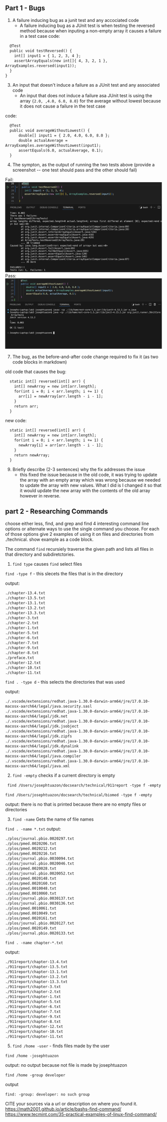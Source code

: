 ## Part 1 - Bugs
1. A failure inducing bug as a junit test and any accociated code
   - A failure inducing bug as a JUnit test is when testing the reversed method because when inputing a non-empty array it causes a failure in a test case
   code:
```
  @Test
  public void testReversed() {
    int[] input1 = { 1, 2, 3, 4 };
    assertArrayEquals(new int[]{ 4, 3, 2, 1 }, ArrayExamples.reversed(input1));
  }
}
```


3. An input that doesn't induce a failure as a JUnit test and any associated code
   - An input that does not induce a failure asa JUnit test is using the array `{2.0, ,4.0, 6.0, 8.0}` for the average without lowest because it does not cause a failure in the test case
  
code:
```
  @Test 
  public void averageWithoutLowest() {
      double[] input1 = { 2.0, 4.0, 6.0, 8.0 };
      double actualAverage = ArrayExamples.averageWithoutLowest(input1);
      assertEquals(6.0, actualAverage, 0.1);
  }
```


4. The sympton, as the output of running the two tests above (provide a screenshot -- one test should pass and the other should fail)

Fail: 
   ![image](JUnit-failure.png)
Pass: 
   ![image](JUnit-Pass.png)
   

7. The bug, as the before-and-after code change required to fix it (as two code blocks in markdown)

old code that causes the bug:
```
  static int[] reversed(int[] arr) {
    int[] newArray = new int[arr.length];
    for(int i = 0; i < arr.length; i += 1) {
      arr[i] = newArray[arr.length - i - 1];
    }
    return arr;
  }
```

new code: 
```
  static int[] reversed(int[] arr) {
    int[] newArray = new int[arr.length];
    for(int i = 0; i < arr.length; i += 1) {
      newArray[i] = arr[arr.length - i - 1];
    }
    return newArray;
  }
```


9. Briefly describe (2-3 sentences) why the fix addresses the issue
    - this fixed the issue because in the old code, it was trying to update the array with an empty array which was wrong because we needed to update the array with new values. What I did is I changed it so that it would update the new array with the contents of the old array however in reverse.


## part 2 - Researching Commands

choose either less, find, and grep and find 4 interesting command line options or alternate ways to use the single command you choose. For each of those options give 2 examples of using it on files and directories from ./technical. show example as a code block. 

The command `find` recursiely traverse the given path and lists all files in that directory and subdiretctories.

1. `find type` causes `find` select files

```find -type f``` - this slecets the files that is in the directory

output:

```
./chapter-13.4.txt
./chapter-13.5.txt
./chapter-13.1.txt
./chapter-13.2.txt
./chapter-13.3.txt
./chapter-3.txt
./chapter-2.txt
./chapter-1.txt
./chapter-5.txt
./chapter-6.txt
./chapter-7.txt
./chapter-9.txt
./chapter-8.txt
./preface.txt
./chapter-12.txt
./chapter-10.txt
./chapter-11.txt
```

```find . -type d``` - this selects the directories that was used

output:
```
./.vscode/extensions/redhat.java-1.30.0-darwin-arm64/jre/17.0.10-macosx-aarch64/legal/java.security.sasl
./.vscode/extensions/redhat.java-1.30.0-darwin-arm64/jre/17.0.10-macosx-aarch64/legal/jdk.net
./.vscode/extensions/redhat.java-1.30.0-darwin-arm64/jre/17.0.10-macosx-aarch64/legal/jdk.jsobject
./.vscode/extensions/redhat.java-1.30.0-darwin-arm64/jre/17.0.10-macosx-aarch64/legal/jdk.zipfs
./.vscode/extensions/redhat.java-1.30.0-darwin-arm64/jre/17.0.10-macosx-aarch64/legal/jdk.dynalink
./.vscode/extensions/redhat.java-1.30.0-darwin-arm64/jre/17.0.10-macosx-aarch64/legal/java.compiler
./.vscode/extensions/redhat.java-1.30.0-darwin-arm64/jre/17.0.10-macosx-aarch64/legal/java.xml
```


2. `find -empty` checks if a current directory is empty

  ``` find /Users/josephtuazon/docsearch/technical/911report -type f -empty```

   ```find /Users/josephtuazon/docsearch/technical/biomed -type f -empty```

   output: there is no that is printed because there are no empty files or directories

3. `find -name` Gets the name of file names

```find . -name *.txt```
output:
```
./plos/journal.pbio.0020297.txt
./plos/pmed.0020206.txt
./plos/pmed.0020212.txt
./plos/pmed.0020216.txt
./plos/journal.pbio.0030094.txt
./plos/journal.pbio.0020046.txt
./plos/pmed.0020028.txt
./plos/journal.pbio.0020052.txt
./plos/pmed.0020148.txt
./plos/pmed.0020160.txt
./plos/pmed.0010048.txt
./plos/pmed.0010060.txt
./plos/journal.pbio.0030137.txt
./plos/journal.pbio.0030136.txt
./plos/pmed.0010061.txt
./plos/pmed.0010049.txt
./plos/pmed.0020161.txt
./plos/journal.pbio.0020127.txt
./plos/pmed.0020149.txt
./plos/journal.pbio.0020133.txt
```


```find . -name chapter-*.txt```

output:
```
./911report/chapter-13.4.txt
./911report/chapter-13.5.txt
./911report/chapter-13.1.txt
./911report/chapter-13.2.txt
./911report/chapter-13.3.txt
./911report/chapter-3.txt
./911report/chapter-2.txt
./911report/chapter-1.txt
./911report/chapter-5.txt
./911report/chapter-6.txt
./911report/chapter-7.txt
./911report/chapter-9.txt
./911report/chapter-8.txt
./911report/chapter-12.txt
./911report/chapter-10.txt
./911report/chapter-11.txt
```

5. `find /home -user` - finds files made by the user

```find /home -josephtuazon```

output: no output because not file is made by josephtuazon

```find /home -group developer```

output

```find: -group: developer: no such group```

CITE your sources via a url or description on where you found it.
https://math2001.github.io/article/bashs-find-command/
https://www.tecmint.com/35-practical-examples-of-linux-find-command/


